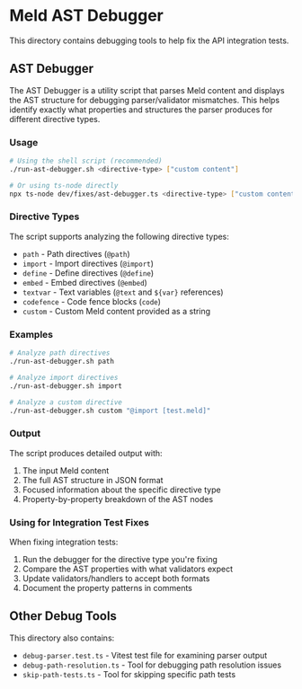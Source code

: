 # Meld AST Debugger

This directory contains debugging tools to help fix the API integration tests.

## AST Debugger

The AST Debugger is a utility script that parses Meld content and displays the AST structure for debugging parser/validator mismatches. This helps identify exactly what properties and structures the parser produces for different directive types.

### Usage

```bash
# Using the shell script (recommended)
./run-ast-debugger.sh <directive-type> ["custom content"]

# Or using ts-node directly
npx ts-node dev/fixes/ast-debugger.ts <directive-type> ["custom content"]
```

### Directive Types

The script supports analyzing the following directive types:

- `path` - Path directives (`@path`)
- `import` - Import directives (`@import`)
- `define` - Define directives (`@define`)
- `embed` - Embed directives (`@embed`)
- `textvar` - Text variables (`@text` and `${var}` references)
- `codefence` - Code fence blocks (```code```)
- `custom` - Custom Meld content provided as a string

### Examples

```bash
# Analyze path directives
./run-ast-debugger.sh path

# Analyze import directives
./run-ast-debugger.sh import

# Analyze a custom directive
./run-ast-debugger.sh custom "@import [test.meld]"
```

### Output

The script produces detailed output with:

1. The input Meld content
2. The full AST structure in JSON format
3. Focused information about the specific directive type
4. Property-by-property breakdown of the AST nodes

### Using for Integration Test Fixes

When fixing integration tests:

1. Run the debugger for the directive type you're fixing
2. Compare the AST properties with what validators expect
3. Update validators/handlers to accept both formats
4. Document the property patterns in comments

## Other Debug Tools

This directory also contains:

- `debug-parser.test.ts` - Vitest test file for examining parser output
- `debug-path-resolution.ts` - Tool for debugging path resolution issues
- `skip-path-tests.ts` - Tool for skipping specific path tests 